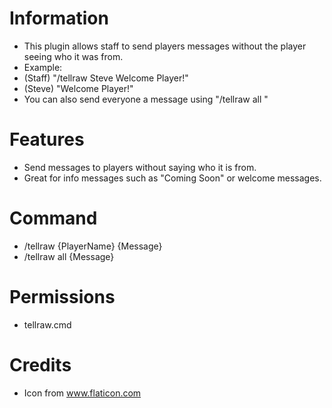 # Information 
 - This plugin allows staff to send players messages without the player seeing who it was from.
 - Example:
 - (Staff) "/tellraw Steve Welcome Player!"
 - (Steve) "Welcome Player!"
 - You can also send everyone a message using "/tellraw all <message>"
# Features 
- Send messages to players without saying who it is from.
- Great for info messages such as "Coming Soon" or welcome messages.
# Command
- /tellraw {PlayerName} {Message}
- /tellraw all {Message}
# Permissions
- tellraw.cmd
# Credits
- Icon from www.flaticon.com

